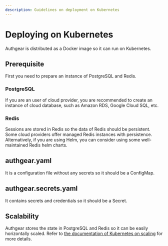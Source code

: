```yaml
---
description: Guidelines on deployment on Kubernetes
---
```


# Deploying on Kubernetes

Authgear is distributed as a Docker image so it can run on Kubernetes.

## Prerequisite

First you need to prepare an instance of PostgreSQL and Redis.

### PostgreSQL

If you are an user of cloud provider, you are recommended to create an instance of cloud database, such as Amazon RDS, Google Cloud SQL, etc.

### Redis

Sessions are stored in Redis so the data of Redis should be persistent.
Some cloud providers offer managed Redis instances with persistence.
Alternatively, if you are using Helm, you can consider using some well-maintained Redis helm charts.

## authgear.yaml

It is a configuration file without any secrets so it should be a ConfigMap.

## authgear.secrets.yaml

It contains secrets and credentials so it should be a Secret.

## Scalability

Authgear stores the state in PostgreSQL and Redis so it can be easily horizontally scaled.
Refer to [the documentation of Kubernetes on scaling](https://kubernetes.io/docs/tutorials/kubernetes-basics/scale/scale-intro/) for more details.
